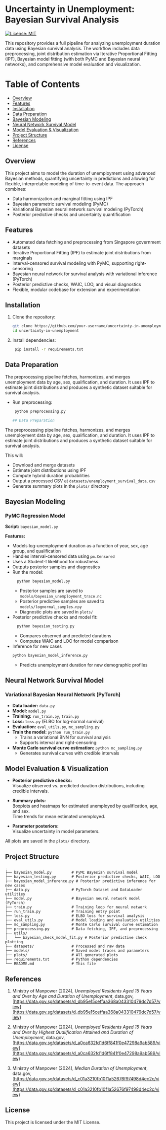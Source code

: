 # Uncertainty in Unemployment: Bayesian Survival Analysis

[![License: MIT](https://img.shields.io/badge/License-MIT-yellow.svg)](https://opensource.org/licenses/MIT)

This repository provides a full pipeline for analyzing unemployment duration data using Bayesian survival analysis. The workflow includes data preprocessing, joint distribution estimation via Iterative Proportional Fitting (IPF), Bayesian model fitting (with both PyMC and Bayesian neural networks), and comprehensive model evaluation and visualization.

# Table of Contents
- [Overview](#overview)
- [Features](#features)
- [Installation](#installation)
- [Data Preparation](#data-preparation)
- [Bayesian Modeling](#bayesian-modeling)
- [Neural Network Survival Model](#neural-network-survival-model)
- [Model Evaluation & Visualization](#model-evaluation--visualization)
- [Project Structure](#project-structure)
- [References](#references)
- [License](#license)

## Overview

This project aims to model the duration of unemployment using advanced Bayesian methods, quantifying uncertainty in predictions and allowing for flexible, interpretable modeling of time-to-event data. The approach combines:

- Data harmonization and marginal fitting using IPF
- Bayesian parametric survival modeling (PyMC)
- Variational Bayesian neural network survival modeling (PyTorch)
- Posterior predictive checks and uncertainty quantification

## Features

- Automated data fetching and preprocessing from Singapore government datasets
- Iterative Proportional Fitting (IPF) to estimate joint distributions from marginals
- Interval-censored survival modeling with PyMC, supporting right-censoring
- Bayesian neural network for survival analysis with variational inference (PyTorch)
- Posterior predictive checks, WAIC, LOO, and visual diagnostics
- Flexible, modular codebase for extension and experimentation

## Installation

1. Clone the repository:
   ```bash
   git clone https://github.com/your-username/uncertainty-in-unemployment.git
   cd uncertainty-in-unemployment
2. Install dependencies:
   ```bash
    pip install -r requirements.txt

## Data Preparation

The preprocessing pipeline fetches, harmonizes, and merges unemployment data by age, sex, qualification, and duration. It uses IPF to estimate joint distributions and produces a synthetic dataset suitable for survival analysis.

- Run preprocessing:
  ```bash
   python preprocessing.py

  ## Data Preparation

The preprocessing pipeline fetches, harmonizes, and merges unemployment data by age, sex, qualification, and duration. It uses IPF to estimate joint distributions and produces a synthetic dataset suitable for survival analysis. 

This will:
- Download and merge datasets
- Estimate joint distributions using IPF
- Compute hybrid duration probabilities
- Output a processed CSV at `datasets/unemployment_survival_data.csv`
- Generate summary plots in the `plots/` directory

## Bayesian Modeling

### PyMC Regression Model

**Script:** `bayesian_model.py`

**Features:**
- Models log-unemployment duration as a function of year, sex, age group, and qualification
- Handles interval-censored data using `pm.Censored`
- Uses a Student-t likelihood for robustness
- Outputs posterior samples and diagnostics
- Run the model:
  ```bash
    python bayesian_model.py
  ```
   - Posterior samples are saved to `models/bayesian_unemployment_trace.nc`
   - Posterior predictive samples are saved to `models/lognormal_samples.npy`
   - Diagnostic plots are saved in `plots/`
- Posterior predictive checks and model fit:
  ```bash
    python bayesian_testing.py
  ```
  - Compares observed and predicted durations
  - Computes WAIC and LOO for model comparison
- Inference for new cases
  ```bash
  python bayesian_model_inference.py
  ```
  - Predicts unemployment duration for new demographic profiles
 
## Neural Network Survival Model

### Variational Bayesian Neural Network (PyTorch)

- **Data loader:** `data.py`
- **Model:** `model.py`
- **Training:** `run_train.py`, `train.py`
- **Loss:** `loss.py` (ELBO for log-normal survival)
- **Evaluation:** `eval_utils.py`, `mc_sampling.py`
- **Train the model:** `python run_train.py`
  - Trains a variational BNN for survival analysis
  - Supports interval and right-censoring
- **Monte Carlo survival curve estimation:** `python mc_sampling.py`
  - Generates survival curves with credible intervals
  


## Model Evaluation & Visualization

- **Posterior predictive checks:**  
  Visualize observed vs. predicted duration distributions, including credible intervals.

- **Summary plots:**  
  Boxplots and heatmaps for estimated unemployed by qualification, age, and sex.  
  Time trends for mean estimated unemployed.

- **Parameter posteriors:**  
  Visualize uncertainty in model parameters.

All plots are saved in the `plots/` directory.

## Project Structure
```
.
├── bayesian_model.py         # PyMC Bayesian survival model
├── bayesian_testing.py       # Posterior predictive checks, WAIC, LOO
├── bayesian_model_inference.py # Posterior predictive inference for new cases
├── data.py                   # PyTorch Dataset and DataLoader utilities
├── model.py                  # Bayesian neural network model (PyTorch)
├── train.py                  # Training loop for neural network
├── run_train.py              # Training entry point
├── loss.py                   # ELBO loss for survival analysis
├── eval_utils.py             # Model loading and evaluation utilities
├── mc_sampling.py            # Monte Carlo survival curve estimation
├── preprocessing.py          # Data fetching, IPF, and preprocessing
├── utils/
│   └── bayesian_check_model_fit.py # Posterior predictive check plotting
├── datasets/                 # Processed and raw data
├── models/                   # Saved model traces and parameters
├── plots/                    # All generated plots
├── requirements.txt          # Python dependencies
└── README.md                 # This file
```

## References

1. Ministry of Manpower (2024), *Unemployed Residents Aged 15 Years and Over by Age and Duration of Unemployment*, data.gov, [https://data.gov.sg/datasets/d_db95e15ceffaa368a043310479dc7d57/view](https://data.gov.sg/datasets/d_db95e15ceffaa368a043310479dc7d57/view)

2. Ministry of Manpower (2024), *Unemployed Residents Aged 15 Years and Over by Highest Qualification Attained and Duration of Unemployment*, data.gov, [https://data.gov.sg/datasets/d_a0ca632fd1d6ff841f0e47298a9ab589/view](https://data.gov.sg/datasets/d_a0ca632fd1d6ff841f0e47298a9ab589/view)

3. Ministry of Manpower (2024), *Median Duration of Unemployment*, data.gov, [https://data.gov.sg/datasets/d_c01a3210fb10f1a52676f97498d4ec2c/view](https://data.gov.sg/datasets/d_c01a3210fb10f1a52676f97498d4ec2c/view)


## License

This project is licensed under the MIT License.
